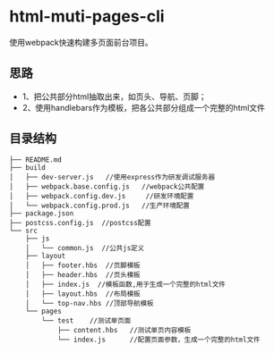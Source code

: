 # html-muti-pages-cli
使用webpack快速构建多页面前台项目。

## 思路
- 1、把公共部分html抽取出来，如页头、导航、页脚；
- 2、使用handlebars作为模板，把各公共部分组成一个完整的html文件

## 目录结构
```
├── README.md
├── build    
│   ├── dev-server.js   //使用express作为研发调试服务器
│   ├── webpack.base.config.js   //webpack公共配置
│   ├── webpack.config.dev.js     //研发环境配置
│   └── webpack.config.prod.js   //生产环境配置
├── package.json
├── postcss.config.js  //postcss配置
└── src
    ├── js
    │   └── common.js  //公共js定义
    ├── layout
    │   ├── footer.hbs  //页脚模板
    │   ├── header.hbs  //页头模板
    │   ├── index.js  //模板函数,用于生成一个完整的html文件
    │   ├── layout.hbs  //布局模板
    │   └── top-nav.hbs //顶部导航模板
    └── pages
        └── test    //测试单页面
            ├── content.hbs   //测试单页内容模板
            └── index.js      //配置页面参数，生成一个完整的html文件